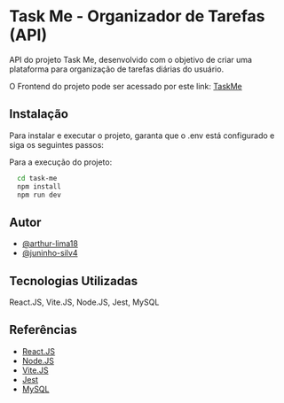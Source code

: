 
# Task Me - Organizador de Tarefas (API)

API do projeto Task Me, desenvolvido com o objetivo de criar uma plataforma para organização de tarefas diárias do usuário.

O Frontend do projeto pode ser acessado por este link: [TaskMe](https://github.com/arthur-lima18/task-me)

## Instalação

Para instalar e executar o projeto, garanta que o .env está configurado e siga os seguintes passos:

Para a execução do projeto: 
```bash
  cd task-me
  npm install 
  npm run dev
```
## Autor

- [@arthur-lima18](https://www.github.com/arthur-lima18)
- [@juninho-silv4](https://github.com/juninho-silv4)


## Tecnologias Utilizadas

React.JS, Vite.JS, Node.JS, Jest, MySQL


## Referências

 - [React.JS](https://pt-br.react.dev)
 - [Node.JS](https://nodejs.org/en/docs)
 - [Vite.JS](https://vitejs.dev)
 - [Jest](https://jestjs.io/pt-BR/)
 - [MySQL](https://www.mysql.com)
